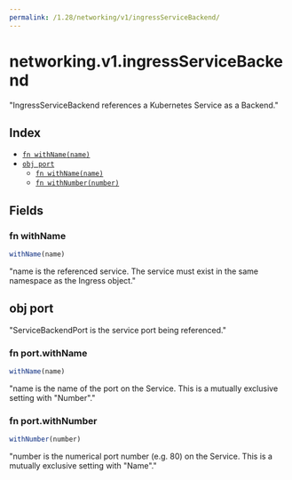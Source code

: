 ```yaml
---
permalink: /1.28/networking/v1/ingressServiceBackend/
---
```


# networking.v1.ingressServiceBackend

"IngressServiceBackend references a Kubernetes Service as a Backend."

## Index

* [`fn withName(name)`](#fn-withname)
* [`obj port`](#obj-port)
  * [`fn withName(name)`](#fn-portwithname)
  * [`fn withNumber(number)`](#fn-portwithnumber)

## Fields

### fn withName

```ts
withName(name)
```

"name is the referenced service. The service must exist in the same namespace as the Ingress object."

## obj port

"ServiceBackendPort is the service port being referenced."

### fn port.withName

```ts
withName(name)
```

"name is the name of the port on the Service. This is a mutually exclusive setting with \"Number\"."

### fn port.withNumber

```ts
withNumber(number)
```

"number is the numerical port number (e.g. 80) on the Service. This is a mutually exclusive setting with \"Name\"."